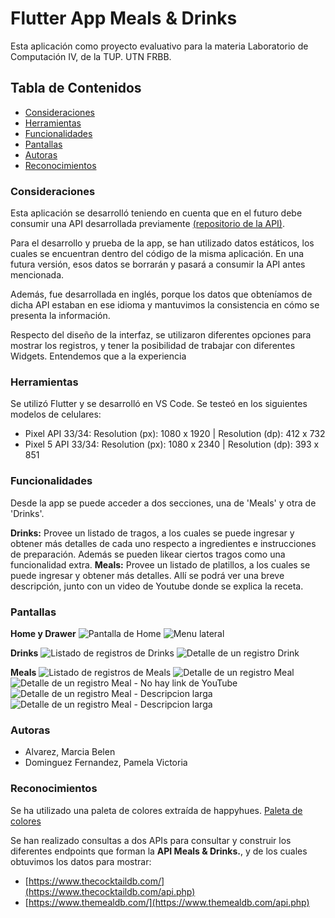 # Flutter App Meals & Drinks

Esta aplicación como proyecto evaluativo para la materia Laboratorio de Computación IV, de la TUP. UTN FRBB. 

## Tabla de Contenidos

-  [Consideraciones](#consideraciones)
-  [Herramientas](#herramientas)
-  [Funcionalidades](#funcionalidades)
-  [Pantallas](#pantallas)
-  [Autoras](#autoras)
-  [Reconocimientos](#reconocimientos)


### Consideraciones
Esta aplicación se desarrolló teniendo en cuenta que en el futuro debe consumir una API desarrollada previamente  [(repositorio de la API)](https://github.com/marciabel/api-express). 

Para el desarrollo y prueba de la app, se han utilizado datos estáticos, los cuales se encuentran dentro del código de la misma aplicación. En una futura versión, esos datos se borrarán y pasará a consumir la API antes mencionada. 

Además, fue desarrollada en inglés, porque los datos que obteníamos de dicha API estaban en ese idioma y mantuvimos la consistencia en cómo se presenta la información. 

Respecto del diseño de la interfaz, se utilizaron diferentes opciones para mostrar los registros, y tener la posibilidad de trabajar con diferentes Widgets. 
Entendemos que a la experiencia 

### Herramientas 

Se utilizó Flutter y se desarrolló en VS Code. 
Se testeó en los siguientes modelos de celulares: 
- Pixel API 33/34: Resolution (px): 1080 x 1920 | Resolution (dp): 412 x 732
- Pixel 5 API 33/34: Resolution (px): 1080 x 2340 | Resolution (dp): 393 x 851


### Funcionalidades
Desde la app se puede acceder a dos secciones, una de 'Meals' y otra de 'Drinks'.

**Drinks:** Provee un listado de tragos, a los cuales se puede ingresar y obtener más detalles de cada uno respecto a ingredientes e instrucciones de preparación. Además se pueden likear ciertos tragos como una funcionalidad extra. 
**Meals:** Provee un listado de platillos, a los cuales se puede ingresar y obtener más detalles. Allí se podrá ver una breve descripción, junto con un video de Youtube donde se explica la receta. 

### Pantallas
**Home y Drawer**
![Pantalla de Home](documentation\home.png)
![Menu lateral](documentation\drawer.png)

**Drinks**
![Listado de registros de Drinks](documentation\drink-list.png)
![Detalle de un registro Drink](documentation\drink-detail.png)

**Meals**
![Listado de registros de Meals](documentation\meal-list.png)
![Detalle de un registro Meal](documentation\meal-detail.png)
![Detalle de un registro Meal - No hay link de YouTube](documentation\meal-detail-no-link.png)
![Detalle de un registro Meal - Descripcion larga](documentation\meal-detail-scroll.png)
![Detalle de un registro Meal - Descripcion larga](documentation\meal-detail-scroll-2.png)

### Autoras

 - Alvarez, Marcia Belen 
 - Dominguez Fernandez, Pamela Victoria

### Reconocimientos

Se ha utilizado una paleta de colores extraída de happyhues. [Paleta de colores](https://www.happyhues.co/palettes/12)  


Se han realizado consultas a dos APIs para consultar y construir los diferentes endpoints que forman la **API Meals & Drinks.**, y de los cuales obtuvimos los datos para mostrar:

 - [https://www.thecocktaildb.com/](https://www.thecocktaildb.com/api.php)  
 - [https://www.themealdb.com/](https://www.themealdb.com/api.php)  
